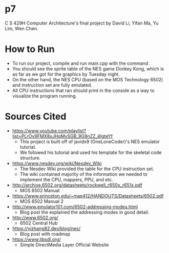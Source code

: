 # p7
C S 429H Computer Architecture's final project by David Li, Yifan Ma, Yu Lim, Wen Chen.

# How to Run
- To run our project, compile and run main.cpp with the command .
- You should see the sprite table of the NES game Donkey Kong, which is as far as we got for the graphics by Tuesday night.
- On the other hand, the NES CPU (based on the MOS Technology 6502) and instruction set are fully emulated.
- All CPU instructions that ran should print in the console as a way to visualize the program running.

# Sources Cited 
- https://www.youtube.com/playlist?list=PLrOv9FMX8xJHqMvSGB_9G9nZZ_4IgteYf
  - This project is built off of javidx9 (OneLoneCoder)'s NES emulator tutorial.
  - We followed his tutorial and used his template for the skeletal code structure.
- https://www.nesdev.org/wiki/Nesdev_Wiki
  - The Nesdev Wiki provided the table for the CPU instruction set.
  - The wiki contained majority of the information we needed to implement the CPU, mappers, PPU, and etc.
- http://archive.6502.org/datasheets/rockwell_r650x_r651x.pdf
  - MOS 6502 Manual
- https://www.princeton.edu/~mae412/HANDOUTS/Datasheets/6502.pdf
  - MOS 6502 Manual 2
- http://www.emulator101.com/6502-addressing-modes.html
  - Blog post the explained the addressing modes in good detail.
- http://www.6502.org/
  - 6502 Central Hub
- https://yizhang82.dev/blog/nes/
  - Blog post with roadmap
- https://www.libsdl.org/
  - Simple DirectMedia Layer Official Website

